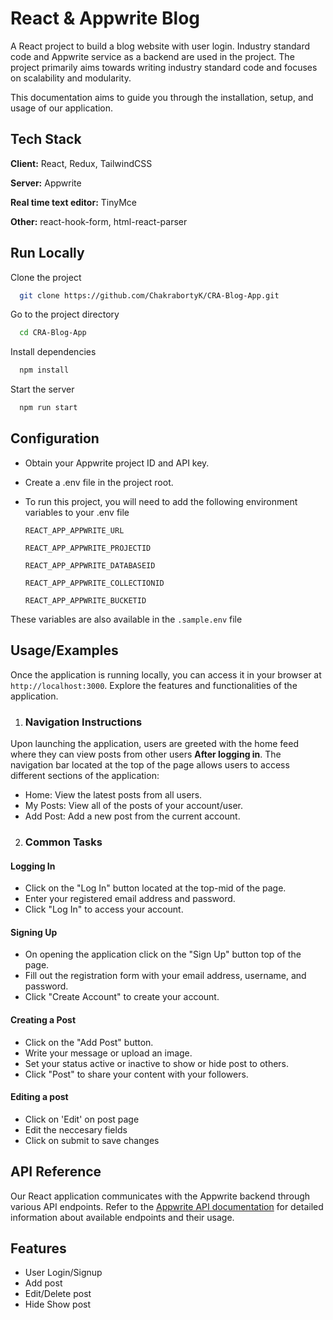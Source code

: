 
# React & Appwrite Blog

A React project to build a blog website with user login. Industry standard code and  Appwrite service as a backend are used in the project. The project primarily aims towards writing industry standard code and focuses on scalability and modularity.

This documentation aims to guide you through the installation, setup, and usage of our     application.

## Tech Stack

**Client:** React, Redux, TailwindCSS

**Server:** Appwrite

**Real time text editor:** TinyMce

**Other:** react-hook-form, html-react-parser



## Run Locally

Clone the project

```bash
  git clone https://github.com/ChakrabortyK/CRA-Blog-App.git
```

Go to the project directory

```bash
  cd CRA-Blog-App
```

Install dependencies

```bash
  npm install
```

Start the server

```bash
  npm run start
```


## Configuration

- Obtain your Appwrite project ID and API key.
- Create a .env file in the project root.
- To run this project, you will need to add the following environment variables to your .env file

    `REACT_APP_APPWRITE_URL`

    `REACT_APP_APPWRITE_PROJECTID` 

    `REACT_APP_APPWRITE_DATABASEID` 

    `REACT_APP_APPWRITE_COLLECTIONID` 
    
    `REACT_APP_APPWRITE_BUCKETID` 

These variables are also available in the `.sample.env` file
## Usage/Examples

Once the application is running locally, you can access it in your browser at `http://localhost:3000`. Explore the features and functionalities of the application.

1. ### Navigation Instructions
Upon launching the application, users are greeted with the home feed where they can view posts from other users **After logging in**. The navigation bar located at the top of the page allows users to access different sections of the application:

- Home: View the latest posts from all users.
- My Posts: View all of the posts of your account/user.
- Add Post: Add a new post from the current account.

2. ### Common Tasks

#### Logging In
- Click on the "Log In" button located at the top-mid of the page.
- Enter your registered email address and password.
- Click "Log In" to access your account.
    
#### Signing Up

- On opening the application click on the "Sign Up" button top of the page.
- Fill out the registration form with your email address, username, and password.
- Click "Create Account" to create your account.

#### Creating a Post

- Click on the "Add Post" button.
- Write your message or upload an image.
- Set your status active or inactive to show or hide post to others.
- Click "Post" to share your content with your followers.

#### Editing a post

- Click on 'Edit' on post page
- Edit the neccesary fields
- Click on submit to save changes
## API Reference

Our React application communicates with the Appwrite backend through various API endpoints. Refer to the [Appwrite API documentation](https://appwrite.io/docs) for detailed information about available endpoints and their usage.


## Features

- User Login/Signup
- Add post
- Edit/Delete post
- Hide Show post
